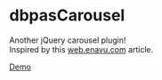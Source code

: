 dbpasCarousel
=============

Another jQuery carousel plugin! <br />
Inspired by this [web.enavu.com](http://web.enavu.com/tutorials/making-an-infinite-jquery-carousel/) article.

[Demo](http://dbpas.github.io/dbpasCarousel/)
